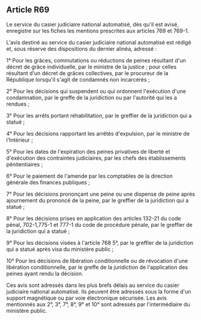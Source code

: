 Article R69
----
Le service du casier judiciaire national automatisé, dès qu'il est avisé,
enregistre sur les fiches les mentions prescrites aux articles 769 et 769-1.

L'avis destiné au service du casier judiciaire national automatisé est rédigé
et, sous réserve des dispositions du dernier alinéa, adressé :

1° Pour les grâces, commutations ou réductions de peines résultant d'un décret
de grâce individuelle, par le ministre de la justice ; pour celles résultant
d'un décret de grâces collectives, par le procureur de la République lorsqu'il
s'agit de condamnés non incarcérés ;

2° Pour les décisions qui suspendent ou qui ordonnent l'exécution d'une
condamnation, par le greffe de la juridiction ou par l'autorité qui les a
rendues ;

3° Pour les arrêts portant réhabilitation, par le greffier de la juridiction qui
a statué ;

4° Pour les décisions rapportant les arrêtés d'expulsion, par le ministre de
l'Intérieur ;

5° Pour les dates de l'expiration des peines privatives de liberté et
d'exécution des contraintes judiciaires, par les chefs des établissements
pénitentiaires ;

6° Pour le paiement de l'amende par les comptables de la direction générale des
finances publiques ;

7° Pour les décisions prononçant une peine ou une dispense de peine après
ajournement du prononcé de la peine, par le greffier de la juridiction qui a
statué ;

8° Pour les décisions prises en application des articles 132-21 du code pénal,
702-1,775-1 et 777-1 du code de procédure pénale, par le greffier de la
juridiction qui a statué ;

9° Pour les décisions visées à l'article 768 5°, par le greffier de la
juridiction qui a statué après visa du ministère public ;

10° Pour les décisions de libération conditionnelle ou de révocation d'une
libération conditionnelle, par le greffe de la juridiction de l'application des
peines ayant rendu la décision.

Ces avis sont adressés dans les plus brefs délais au service du casier
judiciaire national automatisé. Ils peuvent être adressés sous la forme d'un
support magnétique ou par voie électronique sécurisée. Les avis mentionnés aux
2°, 3°, 7°, 8°, 9° et 10° sont adressés par l'intermédiaire du ministère public.
